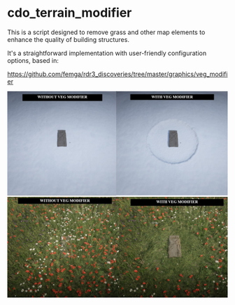 # cdo_terrain_modifier

This is a script designed to remove grass and other map elements to enhance the quality of building structures.

It's a straightforward implementation with user-friendly configuration options, based in:

https://github.com/femga/rdr3_discoveries/tree/master/graphics/veg_modifier

![img.png](img.png)
![img_1.png](img_1.png)